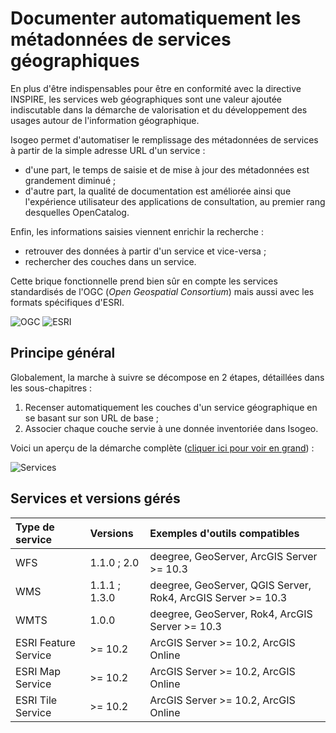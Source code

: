 # Documenter automatiquement les métadonnées de services géographiques

En plus d'être indispensables pour être en conformité avec la directive INSPIRE, les services web géographiques sont une valeur ajoutée indiscutable dans la démarche de valorisation et du développement des usages autour de l'information géographique.

Isogeo permet d'automatiser le remplissage des métadonnées de services à partir de la simple adresse URL d'un service :
* d'une part, le temps de saisie et de mise à jour des métadonnées est grandement diminué ;
* d'autre part, la qualité de documentation est améliorée ainsi que l'expérience utilisateur des applications de consultation, au premier rang desquelles OpenCatalog.

Enfin, les informations saisies viennent enrichir la recherche :
* retrouver des données à partir d'un service et vice-versa ;
* rechercher des couches dans un service.

Cette brique fonctionnelle prend bien sûr en compte les services standardisés de l'OGC (*Open Geospatial Consortium*) mais aussi avec les formats spécifiques d'ESRI.

![OGC](/images/logos/ogc.png "Open Geospatial Consortium") ![ESRI](/images/logos/arcgis.jpg "Environmental Systems Research Institute - ArcGIS")

## Principe général

Globalement, la marche à suivre se décompose en 2 étapes, détaillées dans les sous-chapitres :
1. Recenser automatiquement les couches d'un service géographique en se basant sur son URL de base ;
2. Associer chaque couche servie à une donnée inventoriée dans Isogeo.

Voici un aperçu de la démarche complète ([cliquer ici pour voir en grand](/images/inv_edit_services.gif)) :

![Services](/images/inv_edit_services.gif "Documentation automatisée de services géographiques")

## Services et versions gérés

| Type de service      | Versions    | Exemples d'outils compatibles |
| :------------------- | :---------- | :---------------------------- |
| WFS                  | 1.1.0 ; 2.0 | deegree, GeoServer, ArcGIS Server >= 10.3 |
| WMS                  | 1.1.1 ; 1.3.0 | deegree, GeoServer, QGIS Server, Rok4, ArcGIS Server >= 10.3 |
| WMTS                 | 1.0.0       | deegree, GeoServer, Rok4, ArcGIS Server >= 10.3     |
| ESRI Feature Service | >= 10.2     | ArcGIS Server >= 10.2, ArcGIS Online |
| ESRI Map Service     | >= 10.2     | ArcGIS Server >= 10.2, ArcGIS Online |
| ESRI Tile Service    | >= 10.2     | ArcGIS Server >= 10.2, ArcGIS Online |














